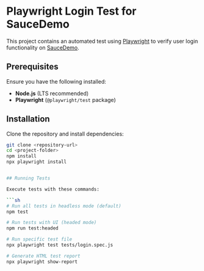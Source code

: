 # Playwright Login Test for SauceDemo

This project contains an automated test using [Playwright](https://playwright.dev/) to verify user login functionality on [SauceDemo](https://www.saucedemo.com/v1/).


## Prerequisites

Ensure you have the following installed:
- **Node.js** (LTS recommended)
- **Playwright** (`@playwright/test` package)

## Installation

Clone the repository and install dependencies:

```sh
git clone <repository-url>
cd <project-folder>
npm install
npx playwright install


## Running Tests

Execute tests with these commands:

```sh
# Run all tests in headless mode (default)
npm test

# Run tests with UI (headed mode)
npm run test:headed

# Run specific test file
npx playwright test tests/login.spec.js

# Generate HTML test report
npx playwright show-report



